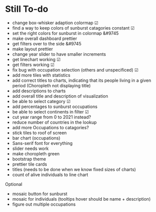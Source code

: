 # Still To-do 
-  change box-whisker adaption colormap  &#9745;
- find a way to keep colors of sunburst catagories constant &#9745;
- set the right colors for sunburst in colormap &#9745
- make overall dashboard prettier
- get filters over to the side &#9745
- make layout prettier 
- change year slider to have smaller increments
- get linechart working &#9745;
- get filters working &#9745;
- fix bug with occupation selection (others and unspecificed) &#9745;
- add more tiles with statistics
- add correct titles to charts, indicating that its people living in a given period (Choropleth not displaying title)
- add descriptions to charts 
- add overall title and description of visualization
- be able to select category &#9745;
- add percentages to sunburst occupations 
- be able to select continents in filter &#9745;
- cut year range from 0 to 2021 instead?
- reduce number of countries in the lookup
- add more Occupations to catagories? 
- stick tiles to roof of screen
- bar chart (occupations)
- Sans-serif font for everything
- slider needs work
- make choropleth green
- bootstrap theme
- prettier tile cards
- titles (needs to be done when we know fixed sizes of charts)
- count of alive individuals to line chart

Optional
- mosaic button for sunburst
- mosaic for individuals (tooltips hover should be name + description)
- figure out multiple occupations
